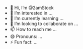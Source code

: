 - 👋 Hi, I’m @2amStock
- 👀 I’m interested in ...
- 🌱 I’m currently learning ...
- 💞️ I’m looking to collaborate on ...
- 📫 How to reach me ...
- 😄 Pronouns: ...
- ⚡ Fun fact: ...

<!---
2amStock/2amStock is a ✨ special ✨ repository because its `README.md` (this file) appears on your GitHub profile.
You can click the Preview link to take a look at your changes.
--->
